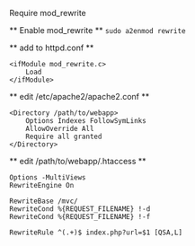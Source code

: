 Require mod_rewrite

 ** Enable mod_rewrite **
`sudo a2enmod rewrite`

** add to httpd.conf **


    <ifModule mod_rewrite.c>
        Load
    </ifModule>


** edit /etc/apache2/apache2.conf **


    <Directory /path/to/webapp>
        Options Indexes FollowSymLinks
        AllowOverride All
        Require all granted
    </Directory>

** edit /path/to/webapp/.htaccess **

    Options -MultiViews
    RewriteEngine On

    RewriteBase /mvc/
    RewriteCond %{REQUEST_FILENAME} !-d
    RewriteCond %{REQUEST_FILENAME} !-f

    RewriteRule ^(.+)$ index.php?url=$1 [QSA,L]